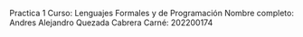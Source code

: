 Practica 1
Curso: Lenguajes Formales y de Programación
Nombre completo: Andres Alejandro Quezada Cabrera
Carné: 202200174